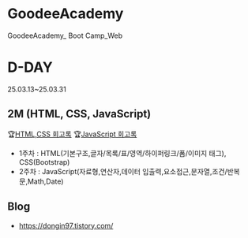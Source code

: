 # GoodeeAcademy
GoodeeAcademy_ Boot Camp_Web

# D-DAY
25.03.13~25.03.31

## 2M (HTML, CSS, JavaScript) 
🏆[HTML,CSS 회고록](https://dongin97.tistory.com/category/HTML_CSS)
🏆[JavaScript 회고록](https://dongin97.tistory.com/category/JavaScript)
- 1주차 : HTML(기본구조,글자/목록/표/영역/하이퍼링크/폼/이미지 태그), CSS(Bootstrap)
- 2주차 : JavaScript(자료형,연산자,데이터 입출력,요소접근,문자열,조건/반복문,Math,Date)

## Blog
- https://dongin97.tistory.com/
